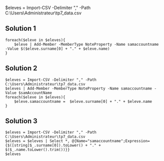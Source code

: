 $eleves = Import-CSV -Delimiter "," -Path C:\Users\Administrateur\tp7_data.csv

## Solution 1 
```
foreach($eleve in $eleves){
    $eleve | Add-Member -MemberType NoteProperty -Name samaccountname -Value $($eleve.surname[0] + "." + $eleve.name)
}
```
## Solution 2
```
$eleves = Import-CSV -Delimiter "," -Path C:\Users\Administrateur\tp7_data.csv
$eleves | Add-Member -MemberType NoteProperty -Name samaccountname -Value $samAccountName
foreach($eleve in $eleves){
    $eleve.samaccountname =  $eleve.surname[0] + "." + $eleve.name
}
```


## Solution 3
```
$eleves = Import-CSV -Delimiter "," -Path C:\Users\Administrateur\tp7_data.csv
$eleves = $eleves | Select *, @{Name="samaccountname";Expression={$([string]$_.surname[0]).toLower() + "." + $($_.name.toLower().trim())}}
$eleves
```
